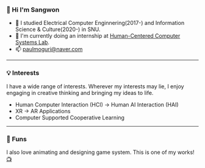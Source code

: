 ### 👋 Hi I'm Sangwon 
- 🌱 I studied Electrical Computer Enginnering(2017-) and Information Science & Culture(2020-) in SNU.
- 🌷 I'm currently doing an internship at [Human-Centered Computer Systems Lab](https://hcs.snu.ac.kr/).
- 📫 paulmoguri@naver.com

---

### 💡 Interests 
I have a wide range of interests. 
Wherever my interests may lie, I enjoy engaging in creative thinking and bringing my ideas to life.
- Human Computer Interaction (HCI) → Human AI Interaction (HAI)
- XR → AR Applications
- Computer Supported Cooperative Learning

---

### 🎨 Funs
I also love animating and designing game system.
This is one of my works! [📺](https://www.youtube.com/watch?v=g8EgYD5E-vE)


<!--
![Sangwon's GitHub stats](https://github-readme-stats.vercel.app/api?username=sangwonme&show_icons=true&theme=vue)

**sangwonme/sangwonme** is a ✨ _special_ ✨ repository because its `README.md` (this file) appears on your GitHub profile.
[![Top Langs](https://github-readme-stats.vercel.app/api/top-langs/?username=sangwonme&layout=compact&theme=vue&langs_count=5)](https://github.com/anuraghazra/github-readme-stats)

Here are some ideas to get you started:

- 🔭 I’m currently working on ...
- 🌱 I’m currently learning ...
- 👯 I’m looking to collaborate on ...
- 🤔 I’m looking for help with ...
- 💬 Ask me about ...
- 📫 How to reach me: ...
- 😄 Pronouns: ...
- ⚡ Fun fact: ...
-->
